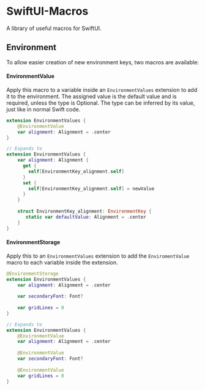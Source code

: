 # SwiftUI-Macros

A library of useful macros for SwiftUI.

## Environment

To allow easier creation of new environment keys, two macros are available:
#### EnvironmentValue
Apply this macro to a variable inside an `EnvironmentValues` extension to add it to the environment.
The assigned value is the default value and is required, unless the type is Optional.
The type can be inferred by its value, just like in normal Swift code.
```swift
extension EnvironmentValues {
    @EnvironmentValue
    var alignment: Alignment = .center
}

// Expands to
extension EnvironmentValues {
    var alignment: Alignment {
      get {
        self[EnvironmentKey_alignment.self]
      }
      set {
        self[EnvironmentKey_alignment.self] = newValue
      }
    }
    
    struct EnvironmentKey_alignment: EnvironmentKey {
       static var defaultValue: Alignment = .center
    }
}
```

#### EnvironmentStorage
Apply this to an `EnvironmentValues` extension to add the `EnviromentValue` macro to each variable inside the extension.

```swift
@EnvironmentStorage
extension EnvironmentValues {
    var alignment: Alignment = .center
    
    var secondaryFont: Font?
    
    var gridLines = 0
}

// Expands to
extension EnvironmentValues {
    @EnvironmentValue
    var alignment: Alignment = .center
    
    @EnvironmentValue
    var secondaryFont: Font?
    
    @EnvironmentValue
    var gridLines = 0
}
```
